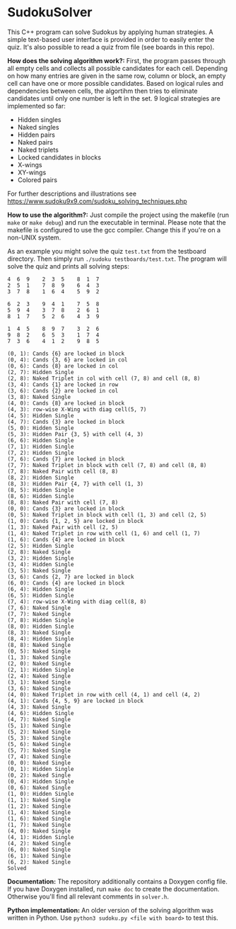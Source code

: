 # SudokuSolver
This C++ program can solve Sudokus by applying human strategies. A simple text-based user interface is provided in order to easily enter the quiz. It's also possible to read a quiz from file (see boards in this repo).

**How does the solving algorithm work?:** First, the program passes through all empty cells and collects all possible candidates for each cell. Depending on how many entries are given in the same row, column or block, an empty cell can have one or more possible candidates. Based on logical rules and dependencies between cells, the algortihm then tries to eliminate candidates until only one number is left in the set. 9 logical strategies are implemented so far:

* Hidden singles
* Naked singles
* Hidden pairs
* Naked pairs
* Naked triplets
* Locked candidates in blocks
* X-wings
* XY-wings
* Colored pairs

For further descriptions and illustrations see https://www.sudoku9x9.com/sudoku_solving_techniques.php

**How to use the algorithm?:** Just compile the project using the makefile (run `make` or `make debug`) and run the executable in terminal. Please note that the makefile is configured to use the gcc compiler. Change this if you're on a non-UNIX system.

As an example you might solve the quiz `test.txt` from the testboard directory. Then simply run `./sudoku testboards/test.txt`. The program will solve the quiz and prints all solving steps:
```
4  6  9    2  3  5    8  1  7    
2  5  1    7  8  9    6  4  3    
3  7  8    1  6  4    5  9  2    

6  2  3    9  4  1    7  5  8    
5  9  4    3  7  8    2  6  1    
8  1  7    5  2  6    4  3  9    

1  4  5    8  9  7    3  2  6    
9  8  2    6  5  3    1  7  4    
7  3  6    4  1  2    9  8  5    

(0, 1): Cands {6} are locked in block
(0, 4): Cands {3, 6} are locked in col
(0, 6): Cands {8} are locked in col
(2, 7): Hidden Single
(2, 8): Naked Triplet in col with cell (7, 8) and cell (8, 8)
(3, 4): Cands {1} are locked in row
(3, 6): Cands {2} are locked in col
(3, 8): Naked Single
(4, 0): Cands {8} are locked in block
(4, 3): row-wise X-Wing with diag cell(5, 7)
(4, 5): Hidden Single
(4, 7): Cands {3} are locked in block
(5, 0): Hidden Single
(5, 3): Hidden Pair {3, 5} with cell (4, 3)
(6, 6): Hidden Single
(7, 1): Hidden Single
(7, 2): Hidden Single
(7, 6): Cands {7} are locked in block
(7, 7): Naked Triplet in block with cell (7, 8) and cell (8, 8)
(7, 8): Naked Pair with cell (8, 8)
(8, 2): Hidden Single
(8, 3): Hidden Pair {4, 7} with cell (1, 3)
(8, 5): Hidden Single
(8, 6): Hidden Single
(8, 8): Naked Pair with cell (7, 8)
(0, 0): Cands {3} are locked in block
(0, 5): Naked Triplet in block with cell (1, 3) and cell (2, 5)
(1, 0): Cands {1, 2, 5} are locked in block
(1, 3): Naked Pair with cell (2, 5)
(1, 4): Naked Triplet in row with cell (1, 6) and cell (1, 7)
(1, 6): Cands {4} are locked in block
(2, 5): Hidden Single
(2, 8): Naked Single
(3, 2): Hidden Single
(3, 4): Hidden Single
(3, 5): Naked Single
(3, 6): Cands {2, 7} are locked in block
(6, 0): Cands {4} are locked in block
(6, 4): Hidden Single
(6, 5): Hidden Single
(7, 4): row-wise X-Wing with diag cell(8, 8)
(7, 6): Naked Single
(7, 7): Naked Single
(7, 8): Hidden Single
(8, 0): Hidden Single
(8, 3): Naked Single
(8, 4): Hidden Single
(8, 8): Naked Single
(0, 5): Naked Single
(1, 3): Naked Single
(2, 0): Naked Single
(2, 1): Hidden Single
(2, 4): Naked Single
(3, 1): Naked Single
(3, 6): Naked Single
(4, 0): Naked Triplet in row with cell (4, 1) and cell (4, 2)
(4, 1): Cands {4, 5, 9} are locked in block
(4, 3): Naked Single
(4, 6): Hidden Single
(4, 7): Naked Single
(5, 1): Naked Single
(5, 2): Naked Single
(5, 3): Naked Single
(5, 6): Naked Single
(5, 7): Naked Single
(7, 4): Naked Single
(0, 0): Naked Single
(0, 1): Hidden Single
(0, 2): Naked Single
(0, 4): Hidden Single
(0, 6): Naked Single
(1, 0): Hidden Single
(1, 1): Naked Single
(1, 2): Naked Single
(1, 4): Naked Single
(1, 6): Naked Single
(1, 7): Naked Single
(4, 0): Naked Single
(4, 1): Hidden Single
(4, 2): Naked Single
(6, 0): Naked Single
(6, 1): Naked Single
(6, 2): Naked Single
Solved
```
**Documentation:** The repository additionally contains a Doxygen config file. If you have Doxygen installed, run `make doc` to create the documentation. Otherwise you'll find all relevant comments in `solver.h`.

**Python implementation:** An older version of the solving algorithm was written in Python. Use `python3 sudoku.py <file with board>` to test this.
